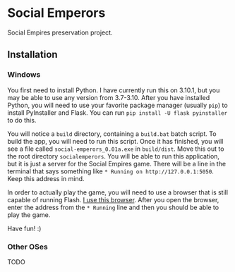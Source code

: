 # Social Emperors

Social Empires preservation project.

## Installation
### Windows 
You first need to install Python. 
I have currently run this on 3.10.1, but you may be able to use any version from 3.7-3.10.
After you have installed Python, you will need to use your favorite package manager (usually `pip`) to install PyInstaller and Flask.
You can run `pip install -U flask pyinstaller` to do this.

You will notice a `build` directory, containing a `build.bat` batch script.
To build the app, you will need to run this script.
Once it has finished, you will see a file called `social-emperors_0.01a.exe` in `build/dist`.
Move this out to the root directory `socialemperors`.
You will be able to run this application, but it is just a server for the Social Empires game.
There will be a line in the terminal that says something like `* Running on http://127.0.0.1:5050`. 
Keep this address in mind.

In order to actually play the game, you will need to use a browser that is still capable of running Flash. 
[I use this browser](https://github.com/radubirsan/FlashBrowser/). 
After you open the browser, enter the address from the `* Running` line and then you should be able to play the game.

Have fun! :)

### Other OSes
TODO